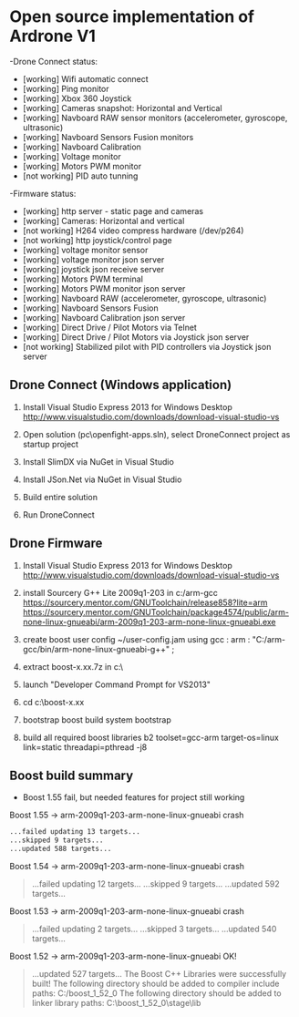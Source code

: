 
Open source implementation of Ardrone V1
===========================================
-Drone Connect status:
* [working] Wifi automatic connect
* [working] Ping monitor 
* [working] Xbox 360 Joystick
* [working] Cameras snapshot: Horizontal and Vertical
* [working] Navboard RAW sensor monitors (accelerometer, gyroscope, ultrasonic)
* [working] Navboard Sensors Fusion monitors
* [working] Navboard Calibration
* [working] Voltage monitor
* [working] Motors PWM monitor
* [not working] PID auto tunning

-Firmware status:
* [working] http server - static page and cameras
* [working] Cameras: Horizontal and vertical
* [not working] H264 video compress hardware (/dev/p264)
* [not working] http joystick/control page 
* [working] voltage monitor sensor
* [working] voltage monitor json server
* [working] joystick json receive server
* [working] Motors PWM terminal
* [working] Motors PWM monitor json server
* [working] Navboard RAW (accelerometer, gyroscope, ultrasonic) 
* [working] Navboard Sensors Fusion
* [working] Navboard Calibration json server
* [working] Direct Drive / Pilot Motors via Telnet
* [working] Direct Drive / Pilot Motors via Joystick json server
* [not working] Stabilized pilot with PID controllers via Joystick json server




Drone Connect (Windows application)
-----------------------------------

1) Install Visual Studio Express 2013 for Windows Desktop
http://www.visualstudio.com/downloads/download-visual-studio-vs

2) Open solution (pc\openfight-apps.sln), select DroneConnect project as startup project

3) Install SlimDX via NuGet in Visual Studio

4) Install JSon.Net  via NuGet in Visual Studio

5) Build entire solution

6) Run DroneConnect 


Drone Firmware
--------------------------------------

1) Install Visual Studio Express 2013 for Windows Desktop
http://www.visualstudio.com/downloads/download-visual-studio-vs

2) install  Sourcery G++ Lite 2009q1-203 in c:/arm-gcc
https://sourcery.mentor.com/GNUToolchain/release858?lite=arm
https://sourcery.mentor.com/GNUToolchain/package4574/public/arm-none-linux-gnueabi/arm-2009q1-203-arm-none-linux-gnueabi.exe

3) create boost user config
~/user-config.jam
using gcc : arm : "C:/arm-gcc/bin/arm-none-linux-gnueabi-g++" ;

4) extract boost-x.xx.7z in c:\

5) launch "Developer Command Prompt for VS2013"

6) cd c:\boost-x.xx

7) bootstrap boost build system
bootstrap

8) build all required boost libraries
b2 toolset=gcc-arm target-os=linux link=static threadapi=pthread -j8

Boost build summary
-----------------------------------------------------------------

* Boost 1.55 fail, but needed features for project still working

Boost 1.55 -> arm-2009q1-203-arm-none-linux-gnueabi crash

```sh
...failed updating 13 targets...
...skipped 9 targets...
...updated 588 targets...
```

Boost 1.54 -> arm-2009q1-203-arm-none-linux-gnueabi crash
> ...failed updating 12 targets...
> ...skipped 9 targets...
> ...updated 592 targets...

Boost 1.53 -> arm-2009q1-203-arm-none-linux-gnueabi crash
> ...failed updating 2 targets...
> ...skipped 3 targets...
> ...updated 540 targets...

Boost 1.52 -> arm-2009q1-203-arm-none-linux-gnueabi OK!
> ...updated 527 targets...
> The Boost C++ Libraries were successfully built!
> The following directory should be added to compiler include paths:
>     C:/boost_1_52_0
> The following directory should be added to linker library paths:
 >    C:\boost_1_52_0\stage\lib



